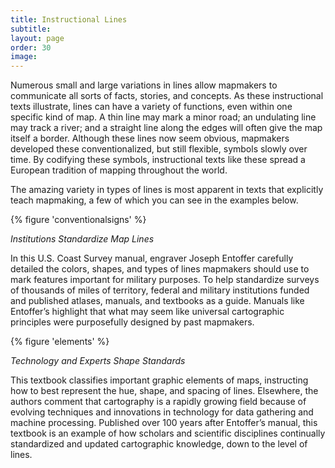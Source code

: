 ```yaml
---
title: Instructional Lines
subtitle: 
layout: page
order: 30
image: 
---
```

Numerous small and large variations in lines allow mapmakers to communicate all sorts of facts, stories, and concepts. As these instructional texts illustrate, lines can have a variety of functions, even within one specific kind of map. A thin line may mark a minor road; an undulating line may track a river; and a straight line along the edges will often give the map itself a border. Although these lines now seem obvious, mapmakers developed these conventionalized, but still flexible, symbols slowly over time. By codifying these symbols, instructional texts like these spread a European tradition of mapping throughout the world.  

The amazing variety in types of lines is most apparent in texts that explicitly teach mapmaking, a few of which you can see in the examples below. 

{% figure 'conventionalsigns' %}

*Institutions Standardize Map Lines*

In this U.S. Coast Survey manual, engraver Joseph Entoffer carefully detailed the colors, shapes, and types of lines mapmakers should use to mark features important for military purposes. To help standardize surveys of thousands of miles of territory, federal and military institutions funded and published atlases, manuals, and textbooks as a guide. Manuals like Entoffer’s highlight that what may seem like universal cartographic principles were purposefully designed by past mapmakers. 


{% figure 'elements' %}

*Technology and Experts Shape Standards*

This textbook classifies important graphic elements of maps, instructing how to best represent the hue, shape, and spacing of lines. Elsewhere, the authors comment that cartography is a rapidly growing field because of evolving techniques and innovations in technology for data gathering and machine processing. Published over 100 years after Entoffer’s manual, this textbook is an example of how scholars and scientific disciplines continually standardized and updated cartographic knowledge, down to the level of lines. 




